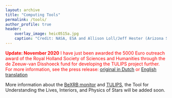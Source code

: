 ```yaml
---
layout: archive
title: "Computing Tools"
permalink: /tools/
author_profile: true
header:
    overlay_image: heic0515a.jpg
    caption: "Credit: NASA, ESA and Allison Loll/Jeff Hester (Arizona State University). Acknowledgement: Davide De Martin (ESA/Hubble)"
---
```


<span style="color:red">**Update: November 2020** I have just been awarded the 5000 Euro outreach award of the Royal 
Holland Society of Sciences and Humanities through the de Zeeuw-van Disshoeck fund
for developing the TULIPS project further. For more information, see the press release: 
[original in Dutch](https://www.astronomie.nl/nieuws/eva-laplace-wint-communicatieprijs-voor-software-die-levensloop-van-ster-toont-2542) or 
[English translation](https://www.astronomie.nl/eva-laplace-wins-communication-prize-for-software-that-shows-life-cycle-of-stars-92)</span>

More information about the [BeXRB monitor](http://integral.esac.esa.int/bexrbmonitor/webpage_oneplot.php) and 
[TULIPS](https://www.youtube.com/watch?v=AUfWdZGugyo&feature=youtu.be), the Tool for Understanding the Lives, Interiors, 
and Physics of Stars will be added soon.


<!---
{% if author.googlescholar %}
  You can also find my articles on <u><a href="{{author.googlescholar}}">my Google Scholar profile</a>.</u>
{% endif %}

{% include base_path %}

{% for post in site.publications reversed %}
  {% include archive-single.html %}
{% endfor %}
--->